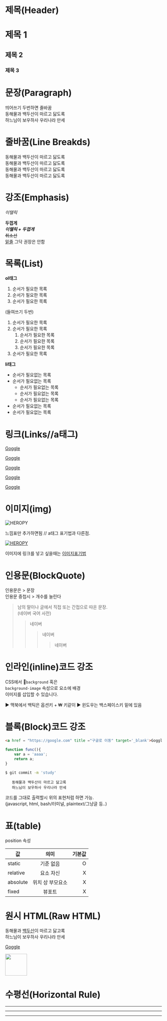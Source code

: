 # 제목(Header)

# 제목 1
## 제목 2
### 제목 3




# 문장(Paragraph)
띄어쓰기 두번하면 줄바꿈  
동해물과 백두산이 마르고 닳도록   
하느님이 보우하사 우리나라 만세  

# 줄바꿈(Line Breakds)
동해물과 백두산이 마르고 닳도록  
동해물과 백두산이 마르고 닳도록  
동해물과 백두산이 마르고 닳도록<br />
동해물과 백두산이 마르고 닳도록  


# 강조(Emphasis)

_이텔릭_

**두껍게**  
**_이텔릭 + 두껍게_**  
~~취소선~~  
<u>밑줄</U> 그닥 권장은 안함


# 목록(List)
**ol태그**
1. 순서가 필요한 목록
1. 순서가 필요한 목록
1. 순서가 필요한 목록

(들여쓰기 두번)
1. 순서가 필요한 목록
1. 순서가 필요한 목록
    1. 순서가 필요한 목록
    1. 순서가 필요한 목록
    1. 순서가 필요한 목록
1. 순서가 필요한 목록

**li태그**
- 순서가 필요없는 목록
- 순서가 필요없는 목록
    - 순서가 필요없는 목록
    - 순서가 필요없는 목록
    - 순서가 필요없는 목록
- 순서가 필요없는 목록
- 순서가 필요없는 목록


# 링크(Links//a태그)

<a href = "https://google.com">Goggle</a>

[Goggle](https://google.com)

<a href = "https://google.com" title ="구글로 이동">Goggle</a>

[Goggle](https://google.com "구글로이동")

<a href = "https://google.com" title ="구글로 이동" target='_blank'>Goggle</a>



# 이미지(img)

![HEROPY](https://www.louisvuitton.com/images/M41487_PM2_Front%20view.jpg)  

느낌표만 추가하면됨 // a태그 표기법과 다른점.

[![HEROPY](https://www.louisvuitton.com/images/M41487_PM2_Front%20view.jpg)](https://google.com)  

이미지에 링크를 넣고 싶을때는 [이미지표기법](링크) 


# 인용문(BlockQuote)
인용문은 > 문장  
인용문 중첩시 > 개수를 늘린다

> 남의 말이나 글에서 직접 또는 간접으로 따온 문장.  
> (네이버 국어 사전)
>> 네이버
>>>네이버
>>>>네이버
  

# 인라인(inline)코드 강조
CSS에서 `background` 혹은  
`background-image` 속성으로 요소에 배경  
이미지를 삽입할 수 있습니다.  

▶︎ 맥북에서 백틱은 옵션키 + ₩ 키같이
▶︎ 윈도우는 백스페이스키 밑에 있음



# 블록(Block)코드 강조

```html
<a href = "https://google.com" title ="구글로 이동" target='_blank'>Goggle</a>
```  

```javascript
function func(){
    var a = 'aaaa';
    return a;
}
```

```bash
$ git commit -m 'study'
```

```plaintext
   동해물과 백두산이 마르고 닳고록  
   하느님이 보우하사 우리나라 만세
```


코드를 그대로 출력할시 위의 표현처럼 하면 가능.  
(javascript, html, bash/터미널, plaintext/그냥글 등..)



# 표(table)

position 속성

값 | 의미 | 기본값  
--|:--:|--:
static | 기준 없음 | O  
relative | 요소 자신 | X  
absolute | 위치 상 부모요소 | X  
fixed | 뷰포트 | X  



# 원시 HTML(Raw HTML)

동해물과 <sapn style="text-decoration: underline;">백두산</sapn>이 마르고 닳고록 <br/>
하느님이 보우하사 우리나라 만세

<a href = "https://google.com" title ="구글로 이동" target='_blank'>Goggle</a>

<img style="width: 70px;" src="https://www.louisvuitton.com/images/M41487_PM2_Front%20view.jpg">


# 수평선(Horizontal Rule)

--- 

***

___